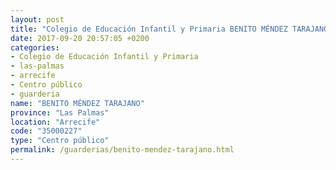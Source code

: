 ```yaml
---
layout: post
title: "Colegio de Educación Infantil y Primaria BENITO MÉNDEZ TARAJANO"
date: 2017-09-20 20:57:05 +0200
categories:
- Colegio de Educación Infantil y Primaria
- las-palmas
- arrecife
- Centro público
- guarderia
name: "BENITO MÉNDEZ TARAJANO"
province: "Las Palmas"
location: "Arrecife"
code: "35000227"
type: "Centro público"
permalink: /guarderias/benito-mendez-tarajano.html
---
```

